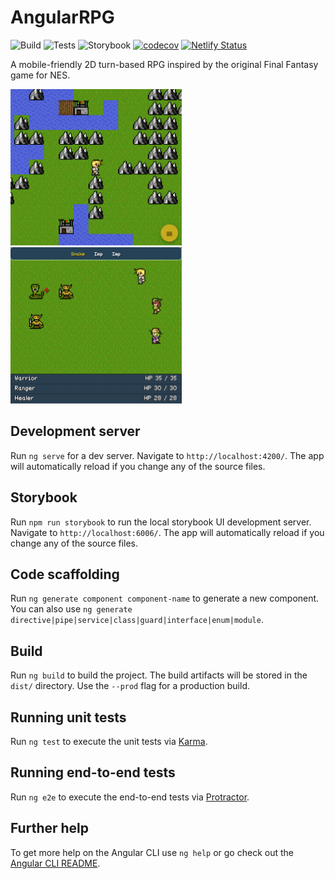 # AngularRPG

![Build](https://github.com/justindujardin/angular-rpg/workflows/Build/badge.svg)
![Tests](https://github.com/justindujardin/angular-rpg/workflows/Tests/badge.svg)
![Storybook](https://github.com/justindujardin/angular-rpg/workflows/Storybook/badge.svg)
[![codecov](https://codecov.io/gh/justindujardin/angular-rpg/branch/master/graph/badge.svg?token=NZkd78oQdT)](https://codecov.io/gh/justindujardin/angular-rpg)
[![Netlify Status](https://api.netlify.com/api/v1/badges/7c7eae32-2aaf-4605-a517-bc4c2724d53b/deploy-status)](https://angular-rpg.netlify.app/)

A mobile-friendly 2D turn-based RPG inspired by the original Final Fantasy game for NES.

<a href="https://angular-rpg.netlify.app/" target="_blank">
<img height="250" src=".data/world_map.png">
<img height="250" src=".data/combat.png">
</a>


## Development server

Run `ng serve` for a dev server. Navigate to `http://localhost:4200/`. The app will automatically reload if you change any of the source files.

## Storybook

Run `npm run storybook` to run the local storybook UI development server. Navigate to `http://localhost:6006/`. The app will automatically reload if you change any of the source files.

## Code scaffolding

Run `ng generate component component-name` to generate a new component. You can also use `ng generate directive|pipe|service|class|guard|interface|enum|module`.

## Build

Run `ng build` to build the project. The build artifacts will be stored in the `dist/` directory. Use the `--prod` flag for a production build.

## Running unit tests

Run `ng test` to execute the unit tests via [Karma](https://karma-runner.github.io).

## Running end-to-end tests

Run `ng e2e` to execute the end-to-end tests via [Protractor](http://www.protractortest.org/).

## Further help

To get more help on the Angular CLI use `ng help` or go check out the [Angular CLI README](https://github.com/angular/angular-cli/blob/master/README.md).
